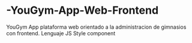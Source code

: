 # -YouGym-App-Web-Frontend
YouGym App plataforma web orientado a la administracion de gimnasios con frontend. Lenguaje JS Style component
